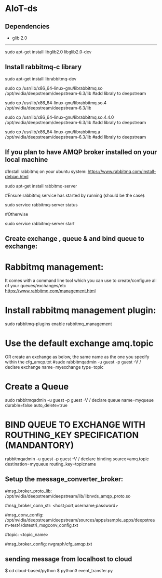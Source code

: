 # AIoT-ds
Dependencies
-------------
* glib 2.0
----------
 sudo apt-get install libglib2.0 libglib2.0-dev
 
Install rabbitmq-c library
--------------------------
 sudo apt-get install librabbitmq-dev
 
 sudo cp /usr/lib/x86_64-linux-gnu/librabbitmq.so /opt/nvidia/deepstream/deepstream-6.3/lib #add libraly to deepstream 
 
 sudo cp /usr/lib/x86_64-linux-gnu/librabbitmq.so.4 /opt/nvidia/deepstream/deepstream-6.3/lib 
 
 sudo cp /usr/lib/x86_64-linux-gnu/librabbitmq.so.4.4.0 /opt/nvidia/deepstream/deepstream-6.3/lib #add libraly to deepstream 
 
 sudo cp /usr/lib/x86_64-linux-gnu/librabbitmq.a /opt/nvidia/deepstream/deepstream-6.3/lib #add libraly to deepstream 
 
If you plan to have AMQP broker installed on your local machine
---------------------------------------------------------------
#Install rabbitmq on your ubuntu system: https://www.rabbitmq.com/install-debian.html

 sudo apt-get install rabbitmq-server

#Ensure rabbitmq service has started by running (should be the case):

 sudo service rabbitmq-server status

#Otherwise

 sudo service rabbitmq-server start
 
Create exchange , queue & and bind queue to exchange:
-----------------------------------------------------

# Rabbitmq management:

It comes with a command line tool which you can use to create/configure all of your queues/exchanges/etc
https://www.rabbitmq.com/management.html

# Install rabbitmq management plugin:

sudo rabbitmq-plugins enable rabbitmq_management

# Use the default exchange amq.topic

OR create an exchange as below, the same name as the one you specify within the cfg_amqp.txt
#sudo rabbitmqadmin -u guest -p guest -V / declare exchange name=myexchange type=topic

# Create a Queue

sudo rabbitmqadmin -u guest -p guest -V / declare queue name=myqueue durable=false auto_delete=true

# BIND QUEUE TO EXCHANGE WITH ROUTHING_KEY SPECIFICATION (MANDANTORY) 
rabbitmqadmin -u guest -p guest -V / declare binding source=amq.topic destination=myqueue routing_key=topicname

Setup the message_converter_broker: 
-----------------------------------

#msg_broker_proto_lib: /opt/nvidia/deepstream/deepstream/lib/libnvds_amqp_proto.so

#msg_broker_conn_str: <host;port;username;password>

#msg_conv_config: /opt/nvidia/deepstream/deepstream/sources/apps/sample_apps/deepstream-test4/dstest4_msgconv_config.txt

#topic: <topic_name>

#msg_broker_config: nvgraph/cfg_amqp.txt

sending message from localhost to cloud
----------------------------------------
$ cd cloud-based/python
$ python3 event_transfer.py 

